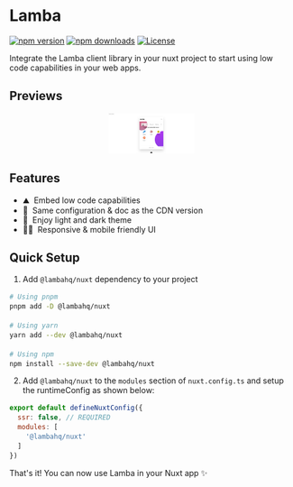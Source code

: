 <!--
Get your module up and running quickly.

Find and replace all on all files (CMD+SHIFT+F):
- Name: Lamba
- Package name: @lambahq/nuxt
- Description: Lamba's official Nuxt module

PUBLISHING UPDATES TO THIS MODULE
---------------------------------

Publishing updates to an npm package, whether it's under your personal account or an organization, follows a specific process to ensure that the new version is correctly distributed to users. Here’s a step-by-step guide to update your Nuxt module or any npm package:

### Step 1: Make Your Changes

First, implement the changes you want in your package. This could involve fixing bugs, adding features, or improving documentation.

### Step 2: Update the Version Number

Before you publish your update, you need to update the version number in your `package.json` file. npm uses [semantic versioning](https://semver.org/) (semver), which consists of three numbers in the format of `MAJOR.MINOR.PATCH` (e.g., `1.0.0`). Here's how to update your version:

- **Patch release (`1.0.1`)**: Backwards compatible bug fixes.
- **Minor release (`1.1.0`)**: Add functionality in a backwards compatible manner.
- **Major release (`2.0.0`)**: Make incompatible API changes.

You can manually update the version in your `package.json` or use the npm version command to update it automatically:

```bash
npm version patch # for a patch update
npm version minor # for a minor update
npm version major # for a major update
```

This command updates the version number in your `package.json` file and creates a git tag for this release if your project is a git repository.

### Step 3: Publish the Update

After updating the version number, you can publish the update to npm. Make sure you are logged in to npm with the account or organization under which the package is published:

```bash
npm login
```

Then, run the publish command:

```bash
npm publish
```

If your package is scoped under an organization and you're publishing a public update, ensure to include the `--access public` flag if it's not set by default in your `package.json`:

```bash
npm publish --access public
```

### Step 4: Verify the Publication

After publishing, verify that your update is live:

- You can check the npm website for your package's page to see if the new version is listed.
- Alternatively, run `npm view <package-name> versions` to see all the versions of your package, including the one you just published.

### Additional Tips

- **Testing**: Always thoroughly test your package before publishing an update to ensure that it works as expected and is backward compatible (for minor and patch updates).
- **Documentation**: Update your `README.md` and any other relevant documentation to reflect the changes in the new version.
- **Deprecation**: If you're making significant changes that deprecate previous functionality, make sure to communicate these changes clearly in your documentation and change logs.
- **npm deprecate**: For versions that you no longer support or recommend, you can use the `npm deprecate` command to warn users when they install or upgrade to deprecated versions of your package.

Following these steps will help you manage and publish updates to your npm package efficiently, ensuring your users have access to the latest features and fixes.
-->

# Lamba

[![npm version][npm-version-src]][npm-version-href]
[![npm downloads][npm-downloads-src]][npm-downloads-href]
[![License][license-src]][license-href]

Integrate the Lamba client library in your nuxt project to start using low code capabilities in your web apps.

## Previews

<p align="center">
  <img src="public/preview1.png" alt="Preview 1" width="30%" />
</p>

## Features

<!-- Highlight some of the features your module provide here -->
- ⛰ &nbsp;Embed low code capabilities
- 🚠 &nbsp;Same configuration & doc as the CDN version
- 🌲 &nbsp;Enjoy light and dark theme
- 👩‍🎨 &nbsp;Responsive & mobile friendly UI

## Quick Setup

1. Add `@lambahq/nuxt` dependency to your project

```bash
# Using pnpm
pnpm add -D @lambahq/nuxt

# Using yarn
yarn add --dev @lambahq/nuxt

# Using npm
npm install --save-dev @lambahq/nuxt
```

2. Add `@lambahq/nuxt` to the `modules` section of `nuxt.config.ts` and setup the runtimeConfig as shown below:

```js
export default defineNuxtConfig({
  ssr: false, // REQUIRED
  modules: [
    '@lambahq/nuxt'
  ]
})
```

That's it! You can now use Lamba in your Nuxt app ✨

<!-- Badges -->
[npm-version-src]: https://img.shields.io/npm/v/@lambahq/nuxt/latest.svg?style=flat&colorA=18181B&colorB=28CF8D
[npm-version-href]: https://www.npmjs.com/package/@lambahq/nuxt

[npm-downloads-src]: https://img.shields.io/npm/dt/@lambahq/nuxt.svg?style=flat&colorA=18181B&colorB=28CF8D
[npm-downloads-href]: https://npmjs.com/package/@lambahq/nuxt

[license-src]: https://img.shields.io/npm/l/@lambahq/nuxt.svg?style=flat&colorA=18181B&colorB=28CF8D
[license-href]: https://www.npmjs.com/package/@lambahq/nuxt
